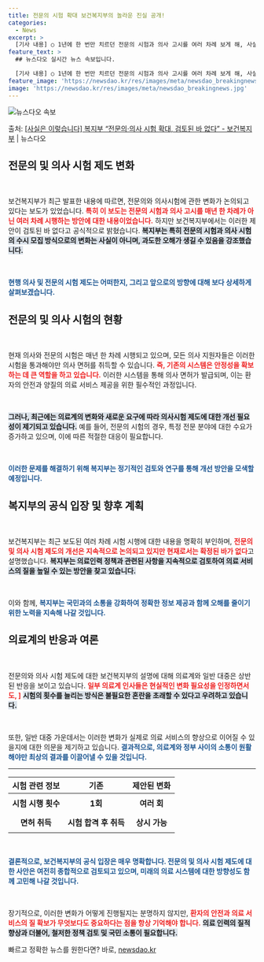 ```yaml
---
title: 전문의 시험 확대 보건복지부의 놀라운 진실 공개!
categories:
  - News
excerpt: >
  [기사 내용] ○ 1년에 한 번만 치르던 전문의 시험과 의사 고시를 여러 차례 보게 해, 사실상 수시모집 방…
feature_text: >
  ## 뉴스다오 실시간 뉴스 속보입니다.

  [기사 내용] ○ 1년에 한 번만 치르던 전문의 시험과 의사 고시를 여러 차례 보게 해, 사실상 수시모집 방…
feature_image: 'https://newsdao.kr/res/images/meta/newsdao_breakingnews.jpg'
image: 'https://newsdao.kr/res/images/meta/newsdao_breakingnews.jpg'
---
```


![뉴스다오 속보](https://newsdao.kr/res/images/meta/newsdao_breakingnews.jpg)

<p>출처: <a href="https://newsdao.kr/3907" rel="dofollow">[사실은 이렇습니다] 복지부 “전문의·의사 시험 확대, 검토된 바 없다” - 보건복지부</a> | 뉴스다오</p>

<h2 data-ke-size="size26">전문의 및 의사 시험 제도 변화</h2>

<p data-ke-size="size16">&nbsp;</p>

보건복지부가 최근 발표한 내용에 따르면, 전문의와 의사시험에 관한 변화가 논의되고 있다는 보도가 있었습니다. <b><span style="color: #ee2323;">특히 이 보도는 전문의 시험과 의사 고시를 매년 한 차례가 아닌 여러 차례 시행하는 방안에 대한 내용이었습니다.</span></b> 하지만 보건복지부에서는 이러한 제안이 검토된 바 없다고 공식적으로 밝혔습니다. <b><span style="background-color: #21538527;">복지부는 특히 전문의 시험과 의사 시험의 수시 모집 방식으로의 변화는 사실이 아니며, 과도한 오해가 생길 수 있음을 강조했습니다.</span></b>

&nbsp;

<b><span style="color: #1a5490;">현행 의사 및 전문의 시험 제도는 어떠한지, 그리고 앞으로의 방향에 대해 보다 상세하게 살펴보겠습니다.</span></b>

<h2 data-ke-size="size26">전문의 및 의사 시험의 현황</h2>

<p data-ke-size="size16">&nbsp;</p>

현재 의사와 전문의 시험은 매년 한 차례 시행되고 있으며, 모든 의사 지원자들은 이러한 시험을 통과해야만 의사 면허를 취득할 수 있습니다. <b><span style="color: #ee2323;">즉, 기존의 시스템은 안정성을 확보하는 데 큰 역할을 하고 있습니다.</span></b> 이러한 시스템을 통해 의사 면허가 발급되며, 이는 환자의 안전과 양질의 의료 서비스 제공을 위한 필수적인 과정입니다.

&nbsp;

<b><span style="background-color: #21538527;">그러나, 최근에는 의료계의 변화와 새로운 요구에 따라 의사시험 제도에 대한 개선 필요성이 제기되고 있습니다.</span></b> 예를 들어, 전문의 시험의 경우, 특정 전문 분야에 대한 수요가 증가하고 있으며, 이에 따른 적절한 대응이 필요합니다.

&nbsp;

<b><span style="color: #1a5490;">이러한 문제를 해결하기 위해 복지부는 정기적인 검토와 연구를 통해 개선 방안을 모색할 예정입니다.</span></b>

<h2 data-ke-size="size26">복지부의 공식 입장 및 향후 계획</h2>

<p data-ke-size="size16">&nbsp;</p>

보건복지부는 최근 보도된 여러 차례 시험 시행에 대한 내용을 명확히 부인하며, <b><span style="color: #ee2323;">전문의 및 의사 시험 제도의 개선은 지속적으로 논의되고 있지만 현재로서는 확정된 바가 없다</span></b>고 설명했습니다. <b><span style="background-color: #21538527;">복지부는 의료인력 정책과 관련된 사항을 지속적으로 검토하여 의료 서비스의 질을 높일 수 있는 방안을 찾고 있습니다.</span></b>

&nbsp;

이와 함께, <b><span style="color: #1a5490;">복지부는 국민과의 소통을 강화하여 정확한 정보 제공과 함께 오해를 줄이기 위한 노력을 지속해 나갈 것입니다.</span></b>

<h2 data-ke-size="size26">의료계의 반응과 여론</h2>

<p data-ke-size="size16">&nbsp;</p>

전문의와 의사 시험 제도에 대한 보건복지부의 설명에 대해 의료계와 일반 대중은 상반된 반응을 보이고 있습니다. <b><span style="color: #ee2323;">일부 의료계 인사들은 현실적인 변화 필요성을 인정하면서도, ]</span></b> <b><span style="background-color: #21538527;">시험의 횟수를 늘리는 방식은 불필요한 혼란을 초래할 수 있다고 우려하고 있습니다.</span></b>

&nbsp;

또한, 일반 대중 가운데서는 이러한 변화가 실제로 의료 서비스의 향상으로 이어질 수 있을지에 대한 의문을 제기하고 있습니다. <b><span style="color: #1a5490;">결과적으로, 의료계와 정부 사이의 소통이 원활해야만 최상의 결과를 이끌어낼 수 있을 것입니다.</span></b>

<hr>

<table style="width: 100%;">
    <thead>
        <tr>
            <th style="text-align: center;"><b>시험 관련 정보</b></th>
            <th style="text-align: center;"><b>기존</b></th>
            <th style="text-align: center;"><b>제안된 변화</b></th>
        </tr>
    </thead>
    <tbody>
        <tr>
            <td style="text-align: center; height: 40px;"><b>시험 시행 횟수</b></td>
            <td style="text-align: center; height: 40px;"><b>1회</b></td>
            <td style="text-align: center; height: 40px;"><b>여러 회</b></td>
        </tr>
        <tr>
            <td style="text-align: center; height: 40px;"><b>면허 취득</b></td>
            <td style="text-align: center; height: 40px;"><b> 시험 합격 후 취득</b></td>
            <td style="text-align: center; height: 40px;"><b>상시 가능</b></td>
        </tr>
    </tbody>
</table>

<p data-ke-size="size16">&nbsp;</p>

<div>
    <b><span style="color: #1a5490;">결론적으로, 보건복지부의 공식 입장은 매우 명확합니다. 전문의 및 의사 시험 제도에 대한 사안은 여전히 종합적으로 검토되고 있으며, 미래의 의료 시스템에 대한 방향성도 함께 고민해 나갈 것입니다.</span></b>
</div>

<p data-ke-size="size16">&nbsp;</p>

장기적으로, 이러한 변화가 어떻게 진행될지는 분명하지 않지만, <b><span style="color: #ee2323;">환자의 안전과 의료 서비스의 질 확보가 무엇보다도 중요하다는 점을 항상 기억해야 합니다.</span></b> <b><span style="background-color: #21538527;">의료 인력의 질적 향상과 더불어, 철저한 정책 검토 및 국민 소통이 필요합니다.</span></b> 

빠르고 정확한 뉴스를 원한다면? 바로, <a href="https://newsdao.kr" rel="dofollow">newsdao.kr</a>


